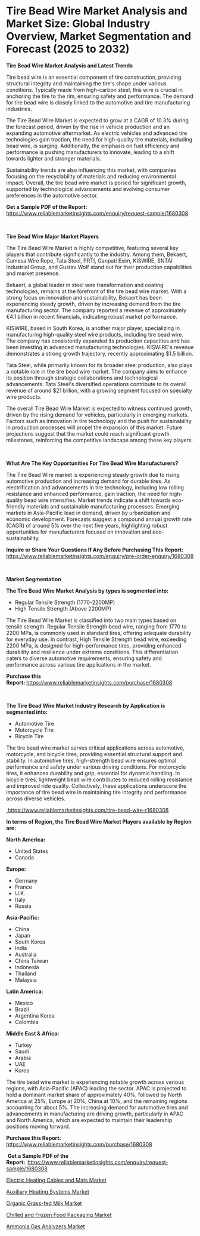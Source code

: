 <p><h1>Tire Bead Wire Market Analysis and Market Size: Global Industry Overview, Market Segmentation and Forecast (2025 to 2032)</h1></p><p><strong>Tire Bead Wire Market Analysis and Latest Trends</strong></p>
<p><p>Tire bead wire is an essential component of tire construction, providing structural integrity and maintaining the tire's shape under various conditions. Typically made from high-carbon steel, this wire is crucial in anchoring the tire to the rim, ensuring safety and performance. The demand for tire bead wire is closely linked to the automotive and tire manufacturing industries. </p><p>The Tire Bead Wire Market is expected to grow at a CAGR of 10.3% during the forecast period, driven by the rise in vehicle production and an expanding automotive aftermarket. As electric vehicles and advanced tire technologies gain traction, the need for high-quality tire materials, including bead wire, is surging. Additionally, the emphasis on fuel efficiency and performance is pushing manufacturers to innovate, leading to a shift towards lighter and stronger materials. </p><p>Sustainability trends are also influencing this market, with companies focusing on the recyclability of materials and reducing environmental impact. Overall, the tire bead wire market is poised for significant growth, supported by technological advancements and evolving consumer preferences in the automotive sector.</p></p>
<p><strong>Get a Sample PDF of the Report:&nbsp;</strong> <a href="https://www.reliablemarketinsights.com/enquiry/request-sample/1680308?utm_campaign=1994&utm_medium=2&utm_source=Github&utm_content=ia&utm_term=31012025&utm_id=tire-bead-wire">https://www.reliablemarketinsights.com/enquiry/request-sample/1680308</a></p>
<p>&nbsp;</p>
<p><strong>Tire Bead Wire Major Market Players</strong></p>
<p><p>The Tire Bead Wire Market is highly competitive, featuring several key players that contribute significantly to the industry. Among them, Bekaert, Camesa Wire Rope, Tata Steel, PRTI, Ganpati Exim, KISWIRE, SNTAI Industrial Group, and Gustav Wolf stand out for their production capabilities and market presence.</p><p>Bekaert, a global leader in steel wire transformation and coating technologies, remains at the forefront of the tire bead wire market. With a strong focus on innovation and sustainability, Bekaert has been experiencing steady growth, driven by increasing demand from the tire manufacturing sector. The company reported a revenue of approximately €4.1 billion in recent financials, indicating robust market performance.</p><p>KISWIRE, based in South Korea, is another major player, specializing in manufacturing high-quality steel wire products, including tire bead wire. The company has consistently expanded its production capacities and has been investing in advanced manufacturing technologies. KISWIRE's revenue demonstrates a strong growth trajectory, recently approximating $1.5 billion.</p><p>Tata Steel, while primarily known for its broader steel production, also plays a notable role in the tire bead wire market. The company aims to enhance its position through strategic collaborations and technological advancements. Tata Steel's diversified operations contribute to its overall revenue of around $21 billion, with a growing segment focused on specialty wire products.</p><p>The overall Tire Bead Wire Market is expected to witness continued growth, driven by the rising demand for vehicles, particularly in emerging markets. Factors such as innovation in tire technology and the push for sustainability in production processes will propel the expansion of this market. Future projections suggest that the market could reach significant growth milestones, reinforcing the competitive landscape among these key players.</p></p>
<p>&nbsp;</p>
<p><strong>What Are The Key Opportunities For Tire Bead Wire Manufacturers?</strong></p>
<p><p>The Tire Bead Wire market is experiencing steady growth due to rising automotive production and increasing demand for durable tires. As electrification and advancements in tire technology, including low rolling resistance and enhanced performance, gain traction, the need for high-quality bead wire intensifies. Market trends indicate a shift towards eco-friendly materials and sustainable manufacturing processes. Emerging markets in Asia-Pacific lead in demand, driven by urbanization and economic development. Forecasts suggest a compound annual growth rate (CAGR) of around 5% over the next five years, highlighting robust opportunities for manufacturers focused on innovation and eco-sustainability.</p></p>
<p><strong>Inquire or Share Your Questions If Any Before Purchasing This Report:</strong> <a href="https://www.reliablemarketinsights.com/enquiry/pre-order-enquiry/1680308?utm_campaign=1994&utm_medium=2&utm_source=Github&utm_content=ia&utm_term=31012025&utm_id=tire-bead-wire">https://www.reliablemarketinsights.com/enquiry/pre-order-enquiry/1680308</a></p>
<p>&nbsp;</p>
<p><strong>Market Segmentation</strong></p>
<p><strong>The Tire Bead Wire Market Analysis by types is segmented into:</strong></p>
<p><ul><li>Regular Tensile Strength (1770-2200MP)</li><li>High Tensile Strength (Above 2200MP)</li></ul></p>
<p><p>The Tire Bead Wire Market is classified into two main types based on tensile strength. Regular Tensile Strength bead wire, ranging from 1770 to 2200 MPa, is commonly used in standard tires, offering adequate durability for everyday use. In contrast, High Tensile Strength bead wire, exceeding 2200 MPa, is designed for high-performance tires, providing enhanced durability and resilience under extreme conditions. This differentiation caters to diverse automotive requirements, ensuring safety and performance across various tire applications in the market.</p></p>
<p><strong>Purchase this Report:&nbsp;</strong><a href="https://www.reliablemarketinsights.com/purchase/1680308?utm_campaign=1994&utm_medium=2&utm_source=Github&utm_content=ia&utm_term=31012025&utm_id=tire-bead-wire">https://www.reliablemarketinsights.com/purchase/1680308</a></p>
<p>&nbsp;</p>
<p><strong>The Tire Bead Wire Market Industry Research by Application is segmented into:</strong></p>
<p><ul><li>Automotive Tire</li><li>Motorcycle Tire</li><li>Bicycle Tire</li></ul></p>
<p><p>The tire bead wire market serves critical applications across automotive, motorcycle, and bicycle tires, providing essential structural support and stability. In automotive tires, high-strength bead wire ensures optimal performance and safety under various driving conditions. For motorcycle tires, it enhances durability and grip, essential for dynamic handling. In bicycle tires, lightweight bead wire contributes to reduced rolling resistance and improved ride quality. Collectively, these applications underscore the importance of tire bead wire in maintaining tire integrity and performance across diverse vehicles.</p></p>
<p><a href="https://www.reliablemarketinsights.com/tire-bead-wire-r1680308?utm_campaign=1994&utm_medium=2&utm_source=Github&utm_content=ia&utm_term=31012025&utm_id=tire-bead-wire">&nbsp;https://www.reliablemarketinsights.com/tire-bead-wire-r1680308</a></p>
<p><strong>In terms of Region, the Tire Bead Wire Market Players available by Region are:</strong></p>
<p>
    <p> <strong> North America: </strong>
        <ul>
            <li>United States</li>
            <li>Canada</li>
        </ul>
        </p> 
    <p> <strong> Europe: </strong>
        <ul>
            <li>Germany</li>
            <li>France</li>
            <li>U.K.</li>
            <li>Italy</li>
            <li>Russia</li>
        </ul>
        </p> 
    <p> <strong> Asia-Pacific: </strong>
        <ul>
            <li>China</li>
            <li>Japan</li>
            <li>South Korea</li>
            <li>India</li>
            <li>Australia</li>
            <li>China Taiwan</li>
            <li>Indonesia</li>
            <li>Thailand</li>
            <li>Malaysia</li>
        </ul>
        </p> 
    <p> <strong> Latin America: </strong>
        <ul>
            <li>Mexico</li>
            <li>Brazil</li>
            <li>Argentina Korea</li>
            <li>Colombia</li>
        </ul>
        </p> 
    <p> <strong> Middle East & Africa: </strong>
        <ul>
            <li>Turkey</li>
            <li>Saudi</li>
            <li>Arabia</li>
            <li>UAE</li>
            <li>Korea</li>
        </ul>
    </p>
    </p>
<p><p>The tire bead wire market is experiencing notable growth across various regions, with Asia-Pacific (APAC) leading the sector. APAC is projected to hold a dominant market share of approximately 40%, followed by North America at 25%, Europe at 20%, China at 10%, and the remaining regions accounting for about 5%. The increasing demand for automotive tires and advancements in manufacturing are driving growth, particularly in APAC and North America, which are expected to maintain their leadership positions moving forward.</p></p>
<p><strong>Purchase this Report: </strong><a href="https://www.reliablemarketinsights.com/purchase/1680308?utm_campaign=1994&utm_medium=2&utm_source=Github&utm_content=ia&utm_term=31012025&utm_id=tire-bead-wire">https://www.reliablemarketinsights.com/purchase/1680308</a></p>
<p>&nbsp;<strong>Get a Sample PDF of the Report:&nbsp;&nbsp;</strong><a href="https://www.reliablemarketinsights.com/enquiry/request-sample/1680308?utm_campaign=1994&utm_medium=2&utm_source=Github&utm_content=ia&utm_term=31012025&utm_id=tire-bead-wire">https://www.reliablemarketinsights.com/enquiry/request-sample/1680308</a></p>
<p><strong></strong></p>
<p><p><a href="https://www.linkedin.com/pulse/electric-heating-cables-mats-mosaic-piecing-together-global-vi8le?utm_campaign=1994&utm_medium=2&utm_source=Github&utm_content=ia&utm_term=31012025&utm_id=tire-bead-wire">Electric Heating Cables and Mats Market</a></p><p><a href="https://www.linkedin.com/pulse/extensive-study-global-auxiliary-heating-systems-market-ckijc?utm_campaign=1994&utm_medium=2&utm_source=Github&utm_content=ia&utm_term=31012025&utm_id=tire-bead-wire">Auxiliary Heating Systems Market</a></p><p><a href="https://www.linkedin.com/pulse/organic-grass-fed-milk-market-demand-revenue-insights-72-cagr-yjxne?utm_campaign=1994&utm_medium=2&utm_source=Github&utm_content=ia&utm_term=31012025&utm_id=tire-bead-wire">Organic Grass-fed Milk Market</a></p><p><a href="https://www.linkedin.com/pulse/study-onthe-value-market-segmentation-share-analysis-chilled-3u6wf?utm_campaign=1994&utm_medium=2&utm_source=Github&utm_content=ia&utm_term=31012025&utm_id=tire-bead-wire">Chilled and Frozen Food Packaging Market</a></p><p><a href="https://www.linkedin.com/pulse/assessing-competition-ammonia-gas-analyzers-market-strengths-9wr0f?utm_campaign=1994&utm_medium=2&utm_source=Github&utm_content=ia&utm_term=31012025&utm_id=tire-bead-wire">Ammonia Gas Analyzers Market</a></p></p>
